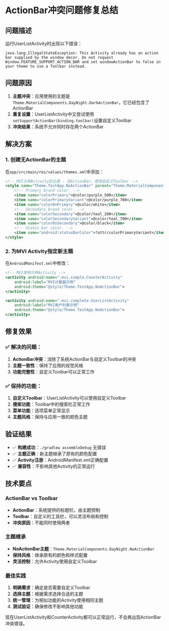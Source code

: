 # ActionBar冲突问题修复总结

## 问题描述
运行UserListActivity时出现以下错误：
```
java.lang.IllegalStateException: This Activity already has an action bar supplied by the window decor. Do not request Window.FEATURE_SUPPORT_ACTION_BAR and set windowActionBar to false in your theme to use a Toolbar instead.
```

## 问题原因
1. **主题冲突**：应用使用的主题是`Theme.MaterialComponents.DayNight.DarkActionBar`，它已经包含了ActionBar
2. **重复设置**：UserListActivity中又尝试使用`setSupportActionBar(binding.toolbar)`设置自定义Toolbar
3. **冲突结果**：系统不允许同时存在两个ActionBar

## 解决方案

### 1. 创建无ActionBar的主题
在`app/src/main/res/values/themes.xml`中添加：
```xml
<!-- MVI示例Activity的主题 - 无ActionBar，使用自定义Toolbar -->
<style name="Theme.TestApp.NoActionBar" parent="Theme.MaterialComponents.DayNight.NoActionBar">
    <!-- Primary brand color. -->
    <item name="colorPrimary">@color/purple_500</item>
    <item name="colorPrimaryVariant">@color/purple_700</item>
    <item name="colorOnPrimary">@color/white</item>
    <!-- Secondary brand color. -->
    <item name="colorSecondary">@color/teal_200</item>
    <item name="colorSecondaryVariant">@color/teal_700</item>
    <item name="colorOnSecondary">@color/black</item>
    <!-- Status bar color. -->
    <item name="android:statusBarColor">?attr/colorPrimaryVariant</item>
</style>
```

### 2. 为MVI Activity指定新主题
在`AndroidManifest.xml`中修改：
```xml
<!-- MVI架构示例Activity -->
<activity android:name=".mvi.simple.CounterActivity"
    android:label="MVI计数器示例"
    android:theme="@style/Theme.TestApp.NoActionBar">
</activity>

<activity android:name=".mvi.complete.UserListActivity"
    android:label="MVI用户列表示例"
    android:theme="@style/Theme.TestApp.NoActionBar">
</activity>
```

## 修复效果

### ✅ 解决的问题：
1. **ActionBar冲突**：消除了系统ActionBar与自定义Toolbar的冲突
2. **主题一致性**：保持了应用的视觉风格
3. **功能完整性**：自定义Toolbar可以正常工作

### ✅ 保持的功能：
1. **自定义Toolbar**：UserListActivity可以使用自定义Toolbar
2. **搜索功能**：Toolbar中的搜索栏正常工作
3. **菜单功能**：选项菜单正常显示
4. **主题风格**：保持与应用一致的颜色主题

## 验证结果

- ✅ **构建成功**：`./gradlew assembleDebug` 无错误
- ✅ **主题正确**：新主题继承了原有的颜色配置
- ✅ **Activity注册**：AndroidManifest.xml正确配置
- ✅ **兼容性**：不影响其他Activity的正常运行

## 技术要点

### ActionBar vs Toolbar
- **ActionBar**：系统提供的标题栏，由主题控制
- **Toolbar**：自定义的工具栏，可以灵活布局和控制
- **冲突原因**：不能同时使用两者

### 主题继承
- **NoActionBar主题**：`Theme.MaterialComponents.DayNight.NoActionBar`
- **保持风格**：继承原有的颜色和样式配置
- **灵活控制**：允许Activity使用自定义Toolbar

### 最佳实践
1. **明确需求**：确定是否需要自定义Toolbar
2. **选择主题**：根据需求选择合适的主题
3. **统一管理**：为相似功能的Activity使用相同主题
4. **测试验证**：确保修改不影响其他功能

现在UserListActivity和CounterActivity都可以正常运行，不会再出现ActionBar冲突错误。

